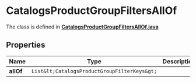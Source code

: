 

# CatalogsProductGroupFiltersAllOf

The class is defined in **[CatalogsProductGroupFiltersAllOf.java](../../src/main/java/org/openapitools/model/CatalogsProductGroupFiltersAllOf.java)**

## Properties

Name | Type | Description | Notes
------------ | ------------- | ------------- | -------------
**allOf** | `List&lt;CatalogsProductGroupFilterKeys&gt;` |  | 



